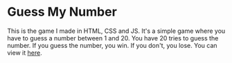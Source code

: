 # Guess My Number

This is the game I made in HTML, CSS and JS. It's a simple game where you have to guess a number between 1 and 20. You have 20 tries to guess the number. If you guess the number, you win. If you don't, you lose. You can view it [here](https://alzywelzy.github.io/guessNumber/).
